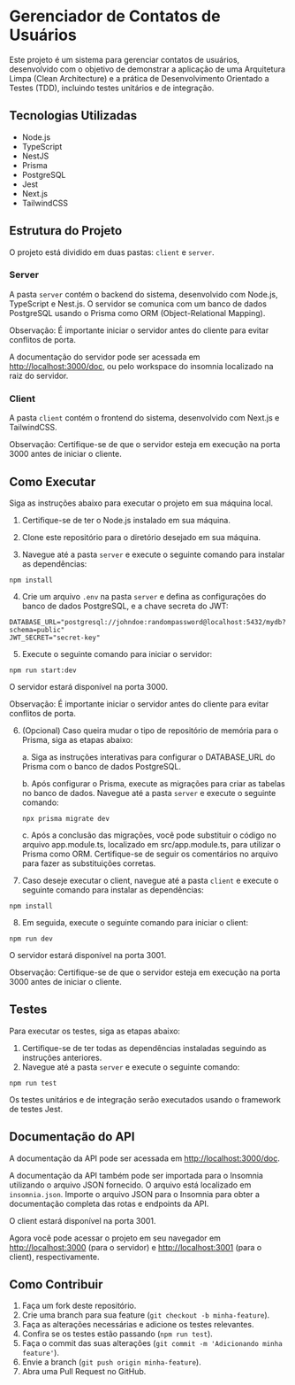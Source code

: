 # Gerenciador de Contatos de Usuários

Este projeto é um sistema para gerenciar contatos de usuários, desenvolvido com o objetivo de demonstrar a aplicação de uma Arquitetura Limpa (Clean Architecture) e a prática de Desenvolvimento Orientado a Testes (TDD), incluindo testes unitários e de integração.

## Tecnologias Utilizadas

- Node.js
- TypeScript
- NestJS
- Prisma
- PostgreSQL
- Jest
- Next.js
- TailwindCSS

## Estrutura do Projeto

O projeto está dividido em duas pastas: `client` e `server`.

### Server

A pasta `server` contém o backend do sistema, desenvolvido com Node.js, TypeScript e Nest.js. O servidor se comunica com um banco de dados PostgreSQL usando o Prisma como ORM (Object-Relational Mapping). 

Observação: É importante iniciar o servidor antes do cliente para evitar conflitos de porta.

A documentação do servidor pode ser acessada em [http://localhost:3000/doc](http://localhost:3000/doc), ou pelo workspace do insomnia localizado na raiz do servidor.

### Client

A pasta `client` contém o frontend do sistema, desenvolvido com Next.js e TailwindCSS.

Observação: Certifique-se de que o servidor esteja em execução na porta 3000 antes de iniciar o cliente.

## Como Executar

Siga as instruções abaixo para executar o projeto em sua máquina local.

1. Certifique-se de ter o Node.js instalado em sua máquina.

2. Clone este repositório para o diretório desejado em sua máquina.

3. Navegue até a pasta `server` e execute o seguinte comando para instalar as dependências:

```
npm install
```

4. Crie um arquivo `.env` na pasta `server` e defina as configurações do banco de dados PostgreSQL, e a chave secreta do JWT:

```
DATABASE_URL="postgresql://johndoe:randompassword@localhost:5432/mydb?schema=public"
JWT_SECRET="secret-key"
```

5. Execute o seguinte comando para iniciar o servidor:

```
npm run start:dev
```

O servidor estará disponível na porta 3000.

Observação: É importante iniciar o servidor antes do cliente para evitar conflitos de porta.

6. (Opcional) Caso queira mudar o tipo de repositório de memória para o Prisma, siga as etapas abaixo:

    a. Siga as instruções interativas para configurar o DATABASE_URL do Prisma com o banco de dados PostgreSQL.

    b. Após configurar o Prisma, execute as migrações para criar as tabelas no banco de dados. Navegue até a pasta `server` e execute o seguinte comando:
    ```
    npx prisma migrate dev
    ```
    c. Após a conclusão das migrações, você pode substituir o código no arquivo app.module.ts, localizado em src/app.module.ts, para utilizar o Prisma como ORM. Certifique-se de seguir os comentários no arquivo para fazer as substituições corretas.

7. Caso deseje executar o client, navegue até a pasta `client` e execute o seguinte comando para instalar as dependências:

```
npm install
```

8. Em seguida, execute o seguinte comando para iniciar o client:

```
npm run dev
```

O servidor estará disponível na porta 3001.

Observação: Certifique-se de que o servidor esteja em execução na porta 3000 antes de iniciar o cliente.

## Testes

Para executar os testes, siga as etapas abaixo:

1. Certifique-se de ter todas as dependências instaladas seguindo as instruções anteriores.
2. Navegue até a pasta `server` e execute o seguinte comando:

```
npm run test
```

Os testes unitários e de integração serão executados usando o framework de testes Jest.

## Documentação do API

A documentação da API pode ser acessada em [http://localhost:3000/doc](http://localhost:3000/doc).

A documentação da API também pode ser importada para o Insomnia utilizando o arquivo JSON fornecido. O arquivo está localizado em `insomnia.json`. Importe o arquivo JSON para o Insomnia para obter a documentação completa das rotas e endpoints da API.

O client estará disponível na porta 3001.

Agora você pode acessar o projeto em seu navegador em [http://localhost:3000](http://localhost:3000) (para o servidor) e [http://localhost:3001](http://localhost:3001) (para o client), respectivamente.

## Como Contribuir

1. Faça um fork deste repositório.
2. Crie uma branch para sua feature (`git checkout -b minha-feature`).
3. Faça as alterações necessárias e adicione os testes relevantes.
4. Confira se os testes estão passando (`npm run test`).
5. Faça o commit das suas alterações (`git commit -m 'Adicionando minha feature'`).
6. Envie a branch (`git push origin minha-feature`).
7. Abra uma Pull Request no GitHub.
